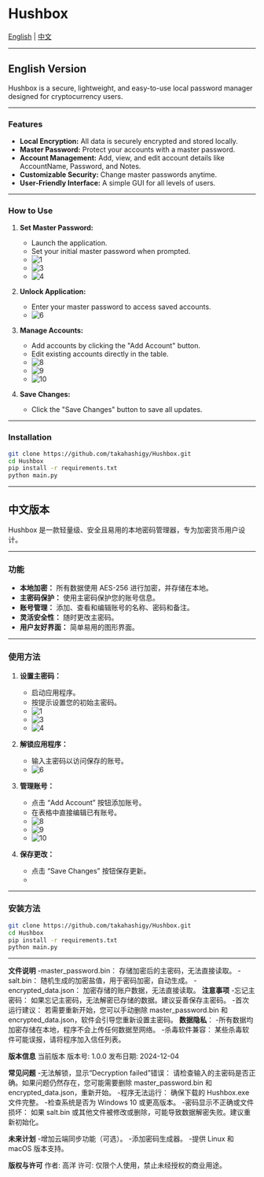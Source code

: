 # Hushbox

[English](#english-version) | [中文](#中文版本)

---

## English Version

Hushbox is a secure, lightweight, and easy-to-use local password manager designed for cryptocurrency users.

---

### Features

- **Local Encryption:** All data is securely encrypted and stored locally.
- **Master Password:** Protect your accounts with a master password.
- **Account Management:** Add, view, and edit account details like AccountName, Password, and Notes.
- **Customizable Security:** Change master passwords anytime.
- **User-Friendly Interface:** A simple GUI for all levels of users.

---

### How to Use

1. **Set Master Password:**
   - Launch the application.
   - Set your initial master password when prompted.
   - ![1](https://github.com/user-attachments/assets/dc955646-9c14-41ff-8f27-cfc01458ddf1)
   - ![3](https://github.com/user-attachments/assets/e691fa55-7f63-412c-9a23-2650e3e13908)
   - ![4](https://github.com/user-attachments/assets/a27d213c-0c49-4693-9db1-1aeff668f3c2)

2. **Unlock Application:**
   - Enter your master password to access saved accounts.
   - ![6](https://github.com/user-attachments/assets/ecb59dbc-08c8-4d62-b960-120776a65905)

3. **Manage Accounts:**
   - Add accounts by clicking the "Add Account" button.
   - Edit existing accounts directly in the table.
   - ![8](https://github.com/user-attachments/assets/62e2babd-7e07-4dec-825f-e072c12bb7d4)
   - ![9](https://github.com/user-attachments/assets/6a8b21bf-9b68-4da6-9d16-571c7eaf811e)
   - ![10](https://github.com/user-attachments/assets/aa53210f-bedc-4128-a95d-aa52e35de793)

4. **Save Changes:**
   - Click the "Save Changes" button to save all updates.

---

### Installation

```bash
git clone https://github.com/takahashigy/Hushbox.git
cd Hushbox
pip install -r requirements.txt
python main.py

```
---

## 中文版本

Hushbox 是一款轻量级、安全且易用的本地密码管理器，专为加密货币用户设计。

---

### 功能

- **本地加密：** 所有数据使用 AES-256 进行加密，并存储在本地。
- **主密码保护：** 使用主密码保护您的账号信息。
- **账号管理：** 添加、查看和编辑账号的名称、密码和备注。
- **灵活安全性：** 随时更改主密码。
- **用户友好界面：** 简单易用的图形界面。

---

### 使用方法

1. **设置主密码：**
   - 启动应用程序。
   - 按提示设置您的初始主密码。
   - ![1](https://github.com/user-attachments/assets/dc955646-9c14-41ff-8f27-cfc01458ddf1)
   - ![3](https://github.com/user-attachments/assets/e691fa55-7f63-412c-9a23-2650e3e13908)
   - ![4](https://github.com/user-attachments/assets/a27d213c-0c49-4693-9db1-1aeff668f3c2)





2. **解锁应用程序：**
   - 输入主密码以访问保存的账号。
   - ![6](https://github.com/user-attachments/assets/ecb59dbc-08c8-4d62-b960-120776a65905)


3. **管理账号：**
   - 点击 “Add Account” 按钮添加账号。
   - 在表格中直接编辑已有账号。
   - ![8](https://github.com/user-attachments/assets/62e2babd-7e07-4dec-825f-e072c12bb7d4)
   - ![9](https://github.com/user-attachments/assets/6a8b21bf-9b68-4da6-9d16-571c7eaf811e)
   - ![10](https://github.com/user-attachments/assets/aa53210f-bedc-4128-a95d-aa52e35de793)




4. **保存更改：**
   - 点击 “Save Changes” 按钮保存更新。
   - 

---

### 安装方法

```bash
git clone https://github.com/takahashigy/Hushbox.git
cd Hushbox
pip install -r requirements.txt
python main.py
```
---
**文件说明**
-master_password.bin：
 存储加密后的主密码，无法直接读取。
-salt.bin：
 随机生成的加密盐值，用于密码加密，自动生成。
-encrypted_data.json：
 加密存储的账户数据，无法直接读取。
**注意事项**
-忘记主密码：
 如果忘记主密码，无法解密已存储的数据。建议妥善保存主密码。
 -首次运行建议：
 若需要重新开始，您可以手动删除 master_password.bin 和 encrypted_data.json，软件会引导您重新设置主密码。
**数据隐私**：
-所有数据均加密存储在本地，程序不会上传任何数据至网络。
-杀毒软件兼容：
 某些杀毒软件可能误报，请将程序加入信任列表。

**版本信息**
当前版本
版本号: 1.0.0
发布日期: 2024-12-04

**常见问题**
-无法解锁，显示“Decryption failed”错误：
请检查输入的主密码是否正确。如果问题仍然存在，您可能需要删除 master_password.bin 和 encrypted_data.json，重新开始。
-程序无法运行：
确保下载的 Hushbox.exe 文件完整。
-检查系统是否为 Windows 10 或更高版本。
-密码显示不正确或文件损坏：
 如果 salt.bin 或其他文件被修改或删除，可能导致数据解密失败。建议重新初始化。

**未来计划**
-增加云端同步功能（可选）。
-添加密码生成器。
-提供 Linux 和 macOS 版本支持。

**版权与许可**
作者: 高洋
许可: 仅限个人使用，禁止未经授权的商业用途。


